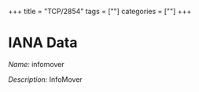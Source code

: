 +++
title = "TCP/2854"
tags = [""]
categories = [""]
+++

# IANA Data

_Name:_ infomover

_Description:_ InfoMover

